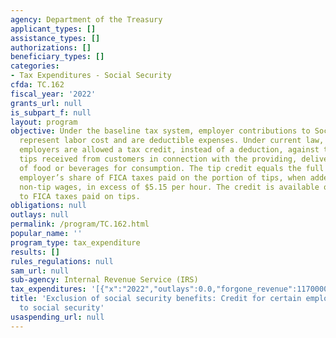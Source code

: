 ```yaml
---
agency: Department of the Treasury
applicant_types: []
assistance_types: []
authorizations: []
beneficiary_types: []
categories:
- Tax Expenditures - Social Security
cfda: TC.162
fiscal_year: '2022'
grants_url: null
is_subpart_f: null
layout: program
objective: Under the baseline tax system, employer contributions to Social Security
  represent labor cost and are deductible expenses. Under current law, however, certain
  employers are allowed a tax credit, instead of a deduction, against taxes paid on
  tips received from customers in connection with the providing, delivering, or serving
  of food or beverages for consumption. The tip credit equals the full amount of the
  employer’s share of FICA taxes paid on the portion of tips, when added to the employee’s
  non-tip wages, in excess of $5.15 per hour. The credit is available only with respect
  to FICA taxes paid on tips.
obligations: null
outlays: null
permalink: /program/TC.162.html
popular_name: ''
program_type: tax_expenditure
results: []
rules_regulations: null
sam_url: null
sub-agency: Internal Revenue Service (IRS)
tax_expenditures: '[{"x":"2022","outlays":0.0,"forgone_revenue":1170000000.0},{"x":"2023","outlays":0.0,"forgone_revenue":1520000000.0},{"x":"2024","outlays":0.0,"forgone_revenue":1740000000.0}]'
title: 'Exclusion of social security benefits: Credit for certain employer contributions
  to social security'
usaspending_url: null
---
```

